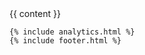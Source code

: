 <!DOCTYPE html>
<html lang="en">
<head>
  <meta charset="utf-8">
  <meta http-equiv="X-UA-Compatible" content="IE=edge">
  <meta name="viewport" content="width=device-width, initial-scale=1">
  <!-- The above 3 meta tags *must* come first in the head; any other head content must come *after* these tags -->
  <title>{{ site.title }} | {{ page.title }}</title>

  <link rel="stylesheet" href="/assets/css/main.css">
  <!-- bower:css -->
  <link rel='stylesheet' href='../assets/lib/ng-dialog/css/ngDialog.css' />
  <link rel='stylesheet' href='../assets/lib/ng-dialog/css/ngDialog-theme-default.css' />
  <link rel='stylesheet' href='../assets/lib/angular-ui-select/dist/select.css' />
  <link rel='stylesheet' href='../assets/lib/ng-formio/css/formio.css' />
  <!-- endbower -->
  
  <link rel="stylesheet" href="https://maxcdn.bootstrapcdn.com/font-awesome/4.4.0/css/font-awesome.min.css">

  <!-- Favicons -->
  <link rel="apple-touch-icon" sizes="57x57" href="/assets/favicons/apple-icon-57x57.png">
  <link rel="apple-touch-icon" sizes="60x60" href="/assets/favicons/apple-icon-60x60.png">
  <link rel="apple-touch-icon" sizes="72x72" href="/assets/favicons/apple-icon-72x72.png">
  <link rel="apple-touch-icon" sizes="76x76" href="/assets/favicons/apple-icon-76x76.png">
  <link rel="apple-touch-icon" sizes="114x114" href="/assets/favicons/apple-icon-114x114.png">
  <link rel="apple-touch-icon" sizes="120x120" href="/assets/favicons/apple-icon-120x120.png">
  <link rel="apple-touch-icon" sizes="144x144" href="/assets/favicons/apple-icon-144x144.png">
  <link rel="apple-touch-icon" sizes="152x152" href="/assets/favicons/apple-icon-152x152.png">
  <link rel="apple-touch-icon" sizes="180x180" href="/assets/favicons/apple-icon-180x180.png">
  <link rel="icon" type="image/png" sizes="192x192"  href="/assets/favicons/android-icon-192x192.png">
  <link rel="icon" type="image/png" sizes="32x32" href="/assets/favicons/favicon-32x32.png">
  <link rel="icon" type="image/png" sizes="96x96" href="/assets/favicons/favicon-96x96.png">
  <link rel="icon" type="image/png" sizes="16x16" href="/assets/favicons/favicon-16x16.png">
  <link rel="manifest" href="/assets/favicons/manifest.json">
  <meta name="msapplication-TileColor" content="#ffffff">
  <meta name="msapplication-TileImage" content="/assets/favicons/ms-icon-144x144.png">
  <meta name="theme-color" content="#ffffff">
  
  <!-- Fonts -->
  <link href='https://fonts.googleapis.com/css?family=Roboto:400,700,100,500,300' rel='stylesheet' type='text/css'>
  <link href='https://fonts.googleapis.com/css?family=Fira+Sans:400,500,700' rel='stylesheet' type='text/css'>

  <!-- bower:js -->
  <script src="../assets/lib/jquery/dist/jquery.js"></script>
  <script src="../assets/lib/anchor-js/anchor.js"></script>
  <script src="../assets/lib/angular/angular.js"></script>
  <script src="../assets/lib/ng-file-upload/ng-file-upload.js"></script>
  <script src="../assets/lib/angular-sanitize/angular-sanitize.js"></script>
  <script src="../assets/lib/ng-dialog/js/ngDialog.js"></script>
  <script src="../assets/lib/moment/moment.js"></script>
  <script src="../assets/lib/angular-moment/angular-moment.js"></script>
  <script src="../assets/lib/angular-bootstrap/ui-bootstrap-tpls.js"></script>
  <script src="../assets/lib/bootstrap-ui-datetime-picker/dist/datetime-picker.js"></script>
  <script src="../assets/lib/angular-ui-mask/dist/mask.js"></script>
  <script src="../assets/lib/blob-polyfill/Blob.js"></script>
  <script src="../assets/lib/file-saver.js/FileSaver.js"></script>
  <script src="../assets/lib/angular-file-saver/dist/angular-file-saver.bundle.js"></script>
  <script src="../assets/lib/angular-ui-ace/ui-ace.js"></script>
  <script src="../assets/lib/angular-ui-select/dist/select.js"></script>
  <script src="../assets/lib/angular-ckeditor/angular-ckeditor.js"></script>
  <script src="../assets/lib/ng-formio/dist/formio.js"></script>
  <script src="../assets/lib/es6-promise/es6-promise.js"></script>
  <script src="../assets/lib/urijs/src/URI.js"></script>
  <!-- endbower -->
  
  <script src="/assets/js/main.js"></script>
</head>
<body ng-app='formApp'{% if page.controller %} ng-controller='{{ page.controller }}'{% endif %}>
  <div id="content" class="container">
    {{ content }}
    <!-- HTML5 shim and Respond.js for IE8 support of HTML5 elements and media queries -->
    <!-- WARNING: Respond.js doesn't work if you view the page via file:// -->
    <!--[if lt IE 9]>
    <script src="https://oss.maxcdn.com/html5shiv/3.7.2/html5shiv.min.js"></script>
    <script src="https://oss.maxcdn.com/respond/1.4.2/respond.min.js"></script>
    <![endif]-->
    
    {% include analytics.html %}
    {% include footer.html %}
  </div>
</body>
</html>
